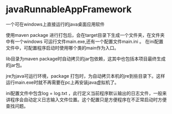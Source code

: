 # javaRunnableAppFramework
一个可在windows上直接运行的java桌面应用软件

使用maven package 进行打包后，会在target目录下生成一个文件夹，在文件夹中有一个windows 可运行文件main.exe,还有一个配置文件main.ini 。 在ini配置文件中，可配置程序启动时使用哪个类的main作为入口。

lib目录为maven package时自动拷贝的jar包依赖，这其中也包括本项目最终生成的jar包。

jre为java可运行环境，package 打包时，为自动拷贝本机的jre到些目录下。这样运行main.exe时就不再需要在pc上再安装java虚拟机了。

ini配置文件中包含log = log.txt ，此行定义当前程序默认输出的日志文件，一般来讲程序会自动定义日志输入文件位置。这个配置只是方便程序在不正常启动时方便查找问题。
